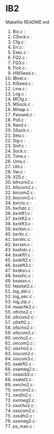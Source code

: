 # IB2

Makefile
README.md

 1. Biz.c      :
 2. CSock.c    :
 3. Cfg.c      :
 4. Err.c      :
 5. Exec.c     :
 6. FQ2.c      :
 7. FQ3.c      :
 8. Flck.c     :
 9. HWSeed.c   :
10. IBnet.c    :
11. KISeed.c   :
12. Line.c     :
13. Log.c      :
14. MCfg.c     :
15. MSock.c    :
16. Mmap.c     :
17. Passwd.c   :
18. Poll.c     :
19. Rand.c     :
20. SSock.c    :
21. Seq.c      :
22. Sig.c      :
23. Sinf.c     :
24. Sock.c     :
25. Time.c     :
26. Ums.c      :
27. Util.c     :
28. Var.c      :
29. X25.c      :
30. bfrcom2.c  :
31. bfscom2.c  :
32. bircom2.c  :
33. biscom2.c  :
34. bxrctc.c   :
35. bxrhdc.c   :
36. bxrkft1.c  :
37. bxrkft2.c  :
38. bxrkft3.c  :
39. bxrksn.c   :
40. bxrltc.c   :
41. bxrshc.c   :
42. bxrssn.c   :
43. bxshdc.c   :
44. bxskft1.c  :
45. bxskft2.c  :
46. bxskft3.c  :
47. bxsksn.c   :
48. bxsshc.c   :
49. bxsssn.c   :
50. fepstat2.c :
51. log_del.c  :
52. log_sec.c  :
53. log_zip.c  :
54. maachk2.c  :
55. ofrcho2.c  :
56. ofrcom2.c  :
57. ofrkft2.c  :
58. ofscho2.c  :
59. ofscom2.c  :
60. oircho2.c  :
61. oircom2.c  :
62. oischo2.c  :
63. oiscom2.c  :
64. oiscom3.c  :
65. oxakft2.c  :
66. oxameg2.c  :
67. oxascb2.c  :
68. oxatat2.c  :
69. oxrcho2.c  :
70. oxrcom2.c  :
71. oxrdhi2.c  :
72. oxrmeg2.c  :
73. oxscho2.c  :
74. oxscom2.c  :
75. oxsdhi2.c  :
76. oxsmeg2.c  :
77. ps_man.c   :
